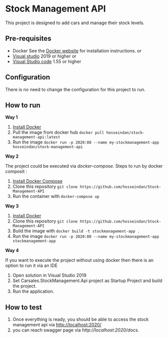 # Stock Management API

This project is designed to add cars and manage their stock levels.

## Pre-requisites

- Docker See the [Docker website](http://www.docker.io/gettingstarted/#h_installation) for installation instructions.
or
- [Visual studio](https://visualstudio.microsoft.com/downloads/) 2019 or higher
or  
- [Visual Studio code](https://code.visualstudio.com/download) 1.55 or higher

## Configuration

There is no need to change the configuration for this project to run.

## How to run

__Way 1__

1. [Install Docker ](http://www.docker.io/gettingstarted/#h_installation) 
1. Pull the image from docker hub
        `docker pull hosseindan/stock-management-api:latest`
1. Run the image
        `docker run -p 2020:80 --name my-stockmanagement-app hosseindan/stock-management-api`

__Way 2__

The project could be executed via _docker-compose_. Steps to run by docker composit :

1. [Install Docker Compose](https://docs.docker.com/compose/install/)
1. Clone this repository
        `git clone https://github.com/hosseindan/Stock-Management-API`
1. Run the container with
        `docker-compose up`

__Way 3__

1. [Install Docker ](http://www.docker.io/gettingstarted/#h_installation) 
1. Clone this repository
        `git clone https://github.com/hosseindan/Stock-Management-API`
1. Build the image with
        `docker build -t stockmanagement-app .`
1. Run the image
        `docker run -p 2020:80 --name my-stockmanagement-app stockmanagement-app`

__Way 4__

If you want to execute the project without using docker then there is an option to run it via an IDE 
1. Open solution in Visual Studio 2019
1. Set Carsales.StockManagement.Api project as Startup Project and build the project.
1. Run the application.

## How to test
1. Once everything is ready, you should be able to access the stock management api via [http://localhost:2020/](http://localhost:2020/)
1. you can reach swagger page via _http://localhost:2020/docs_.